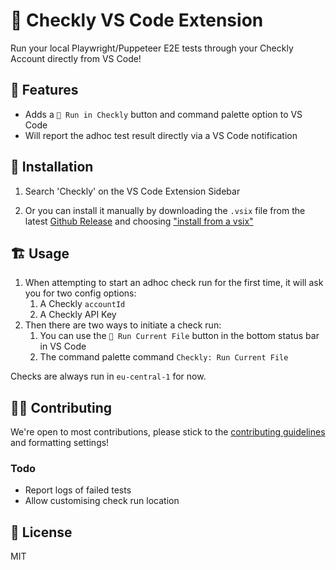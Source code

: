 # 🦝 Checkly VS Code Extension

Run your local Playwright/Puppeteer E2E tests through your Checkly Account directly from VS Code!

## 📱 Features

- Adds a `🦝 Run in Checkly` button and command palette option to VS Code
- Will report the adhoc test result directly via a VS Code notification

## 📌 Installation

1. Search 'Checkly' on the VS Code Extension Sidebar

2. Or you can install it manually by downloading the `.vsix` file from the latest [Github Release](https://github.com/ndom91/checkly-vscode/releases) and choosing ["install from a vsix"](https://code.visualstudio.com/docs/editor/extension-marketplace#_install-from-a-vsix)

## 🏗️ Usage

1. When attempting to start an adhoc check run for the first time, it will ask you for two config options:
   1. A Checkly `accountId`
   2. A Checkly API Key
2. Then there are two ways to initiate a check run:
   1. You can use the `🦝 Run Current File` button in the bottom status bar in VS Code
   2. The command palette command `Checkly: Run Current File`

Checks are always run in `eu-central-1` for now.

## 🏋️‍♀️ Contributing

We're open to most contributions, please stick to the [contributing guidelines]() and formatting settings!

### Todo

- Report logs of failed tests
- Allow customising check run location

## 📝 License

MIT
